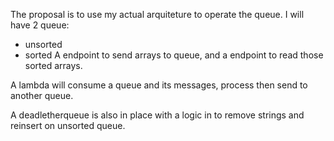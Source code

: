 The proposal is to use my actual arquiteture to operate the queue. I will have 2 queue:

- unsorted
- sorted
A endpoint to send arrays to queue, and a endpoint to read those sorted arrays.

A lambda will consume a queue and its messages, process then send to another queue.

A deadletherqueue is also in place with a logic in to remove strings and reinsert on unsorted queue.
